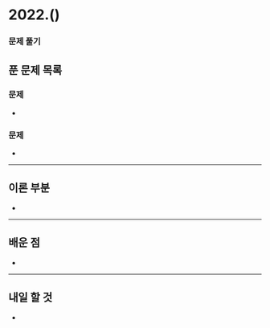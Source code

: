 # 2022.()

### 문제 풀기



## 푼 문제 목록

### 문제

- 



###  문제

- 


---

## 이론 부분

- 

---

## 배운 점

- 


---

## 내일 할 것

- 

